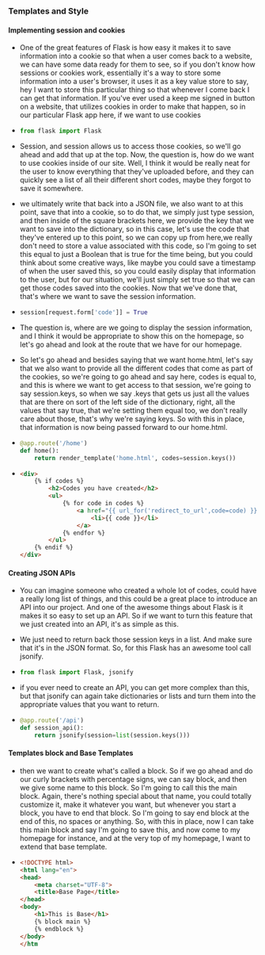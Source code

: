 ### Templates and Style

#### Implementing session and cookies

* One of the great features of Flask is how easy it makes it to save information into a cookie so that when a user comes back to a website, we can have some data ready for them to see, so if you don't know how sessions or cookies work, essentially it's a way to store some information into a user's browser, it uses it as a key value store to say, hey I want to store this particular thing so that whenever I come back I can get that information. If you've ever used a keep me signed in button on a website, that utilizes cookies in order to make that happen, so in our particular Flask app here, if we want to use cookies

* ```python
  from flask import Flask
  ```

* Session, and session allows us to access those cookies, so we'll go ahead and add that up at the top. Now, the question is, how do we want to use cookies inside of our site. Well, I think it would be really neat for the user to know everything that they've uploaded before, and they can quickly see a list of all their different short codes, maybe they forgot to save it somewhere.

* we ultimately write that back into a JSON file, we also want to at this point, save that into a cookie, so to do that, we simply just type session, and then inside of the square brackets here, we provide the key that we want to save into the dictionary, so in this case, let's use the code that they've entered up to this point, so we can copy up from here,we really don't need to store a value associated with this code, so I'm going to set this equal to just a Boolean that is true for the time being, but you could think about some creative ways, like maybe you could save a timestamp of when the user saved this, so you could easily display that information to the user, but for our situation, we'll just simply set true so that we can get those codes saved into the cookies. Now that we've done that, that's where we want to save the session information.

* ```python
  session[request.form['code']] = True
  ```

* The question is, where are we going to display the session information, and I think it would be appropriate to show this on the homepage, so let's go ahead and look at the route that we have for our homepage. 

* So let's go ahead and besides saying that we want home.html, let's say that we also want to provide all the different codes that come as part of the cookies, so we're going to go ahead and say here, codes is equal to, and this is where we want to get access to that session, we're going to say session.keys, so when we say .keys that gets us just all the values that are there on sort of the left side of the dictionary, right, all the values that say true, that we're setting them equal too, we don't really care about those, that's why we're saying keys. So with this in place, that information is now being passed forward to our home.html.

* ```python
  @app.route('/home')
  def home():
      return render_template('home.html', codes=session.keys())
  ```

* ```html
  <div>
      {% if codes %}
          <h2>Codes you have created</h2>
          <ul>
              {% for code in codes %}
                  <a href="{{ url_for('redirect_to_url',code=code) }}">
                      <li>{{ code }}</li>
                  </a>
              {% endfor %}
          </ul>
      {% endif %}
  </div>
  ```



#### Creating JSON APIs

* You can imagine someone who created a whole lot of codes, could have a really long list of things, and this could be a great place to introduce an API into our project. And one of the awesome things about Flask is it makes it so easy to set up an API. So if we want to turn this feature that we just created into an API, it's as simple as this. 

* We just need to return back those session keys in a list. And make sure that it's in the JSON format. So, for this Flask has an awesome tool call jsonify.

* ```python
  from flask import Flask, jsonify
  ```

* if you ever need to create an API, you can get more complex than this, but that jsonify can again take dictionaries or lists and turn them into the appropriate values that you want to return.

* ```python
  @app.route('/api')
  def session_api():
      return jsonify(session=list(session.keys()))
  
  ```

#### Templates block and Base Templates

* then we want to create what's called a block. So if we go ahead and do our curly brackets with percentage signs, we can say block, and then we give some name to this block. So I'm going to call this the main block. Again, there's nothing special about that name, you could totally customize it, make it whatever you want, but whenever you start a block, you have to end that block. So I'm going to say end block at the end of this, no spaces or anything. So, with this in place, now I can take this main block and say I'm going to save this, and now come to my homepage for instance, and at the very top of my homepage, I want to extend that base template.

* ```html
  <!DOCTYPE html>
  <html lang="en">
  <head>
      <meta charset="UTF-8">
      <title>Base Page</title>
  </head>
  <body>
      <h1>This is Base</h1>
      {% block main %}
      {% endblock %}
  </body>
  </htm
  ```

  